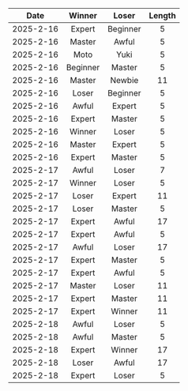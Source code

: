 |Date|Winner|Loser|Length|
|:--:|:----:|:---:|:----:|
|2025-2-16|Expert|Beginner|5|
|2025-2-16|Master|Awful|5|
|2025-2-16|Moto|Yuki|5|
|2025-2-16|Beginner|Master|5|
|2025-2-16|Master|Newbie|11|
|2025-2-16|Loser|Beginner|5|
|2025-2-16|Awful|Expert|5|
|2025-2-16|Expert|Master|5|
|2025-2-16|Winner|Loser|5|
|2025-2-16|Master|Expert|5|
|2025-2-16|Expert|Master|5|
|2025-2-17|Awful|Loser|7|
|2025-2-17|Winner|Loser|5|
|2025-2-17|Loser|Expert|11|
|2025-2-17|Loser|Master|5|
|2025-2-17|Expert|Awful|17|
|2025-2-17|Expert|Awful|5|
|2025-2-17|Awful|Loser|17|
|2025-2-17|Expert|Master|5|
|2025-2-17|Expert|Awful|5|
|2025-2-17|Master|Loser|11|
|2025-2-17|Expert|Master|11|
|2025-2-17|Expert|Winner|11|
|2025-2-18|Awful|Loser|5|
|2025-2-18|Awful|Master|5|
|2025-2-18|Expert|Winner|17|
|2025-2-18|Loser|Awful|17|
|2025-2-18|Expert|Loser|5|

